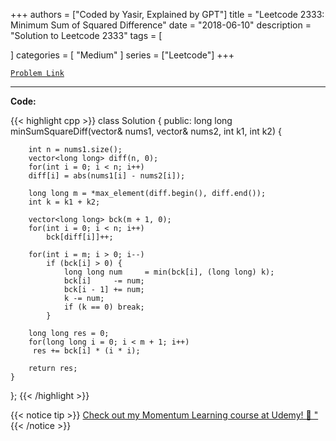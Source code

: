 
+++
authors = ["Coded by Yasir, Explained by GPT"]
title = "Leetcode 2333: Minimum Sum of Squared Difference"
date = "2018-06-10"
description = "Solution to Leetcode 2333"
tags = [
    
]
categories = [
    "Medium"
]
series = ["Leetcode"]
+++



[`Problem Link`](https://leetcode.com/problems/minimum-sum-of-squared-difference/description/)

---

**Code:**

{{< highlight cpp >}}
class Solution {
public:
    long long minSumSquareDiff(vector<int>& nums1, vector<int>& nums2, int k1, int k2) {

        int n = nums1.size();
        vector<long long> diff(n, 0);
        for(int i = 0; i < n; i++)
        diff[i] = abs(nums1[i] - nums2[i]);

        long long m = *max_element(diff.begin(), diff.end());
        int k = k1 + k2;

        vector<long long> bck(m + 1, 0);
        for(int i = 0; i < n; i++)
            bck[diff[i]]++;

        for(int i = m; i > 0; i--)
            if (bck[i] > 0) {
                long long num     = min(bck[i], (long long) k);
                bck[i]     -= num;
                bck[i - 1] += num;
                k -= num;
                if (k == 0) break;
            }

        long long res = 0;
        for(long long i = 0; i < m + 1; i++)
         res += bck[i] * (i * i);

        return res;
    }
};
{{< /highlight >}}


{{< notice tip >}}
[Check out my Momentum Learning course at Udemy! 🚀 "](https://www.udemy.com/course/blind-75-the-data-structures-and-algorithms-essentials/)
{{< /notice >}}

